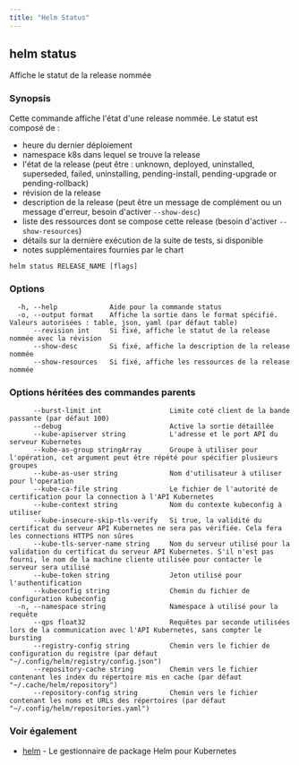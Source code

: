 ```yaml
---
title: "Helm Status"
---
```


## helm status

Affiche le statut de la release nommée

### Synopsis

Cette commande affiche l'état d'une release nommée. 
Le statut est composé de :
- heure du dernier déploiement
- namespace k8s dans lequel se trouve la release
- l'état de la release  (peut être : unknown, deployed, uninstalled, superseded, failed, uninstalling, pending-install, pending-upgrade or pending-rollback)
- révision de la release
- description de la release (peut être un message de complément ou un message d'erreur, besoin d'activer `--show-desc`)
- liste des ressources dont se compose cette release (besoin d'activer `--show-resources`)
- détails sur la dernière exécution de la suite de tests, si disponible
- notes supplémentaires fournies par le chart


```
helm status RELEASE_NAME [flags]
```

### Options

```
  -h, --help             Aide pour la commande status
  -o, --output format    Affiche la sortie dans le format spécifié. Valeurs autorisées : table, json, yaml (par défaut table)
      --revision int     Si fixé, affiche le statut de la release nommée avec la révision
      --show-desc        Si fixé, affiche la description de la release nommée
      --show-resources   Si fixé, affiche les ressources de la release nommée
```

### Options héritées des commandes parents

```
      --burst-limit int                 Limite coté client de la bande passante (par défaut 100)
      --debug                           Active la sortie détaillée
      --kube-apiserver string           L'adresse et le port API du serveur Kubernetes
      --kube-as-group stringArray       Groupe à utiliser pour l'opération, cet argument peut être répété pour spécifier plusieurs groupes
      --kube-as-user string             Nom d'utilisateur à utiliser pour l'operation
      --kube-ca-file string             Le fichier de l'autorité de certification pour la connection à l'API Kubernetes
      --kube-context string             Nom du contexte kubeconfig à utiliser
      --kube-insecure-skip-tls-verify   Si true, la validité du certificat du serveur API Kubernetes ne sera pas vérifiée. Cela fera les connections HTTPS non sûres
      --kube-tls-server-name string     Nom du serveur utilisé pour la validation du certificat du serveur API Kubernetes. S'il n'est pas fourni, le nom de la machine cliente utilisée pour contacter le serveur sera utilisé
      --kube-token string               Jeton utilisé pour l'authentification
      --kubeconfig string               Chemin du fichier de configuration kubeconfig
  -n, --namespace string                Namespace à utilisé pour la requête
	  --qps float32                     Requêtes par seconde utilisées lors de la communication avec l'API Kubernetes, sans compter le bursting
      --registry-config string          Chemin vers le fichier de configuration du registre (par défaut "~/.config/helm/registry/config.json")
      --repository-cache string         Chemin vers le fichier contenant les index du répertoire mis en cache (par défaut "~/.cache/helm/repository")
      --repository-config string        Chemin vers le fichier contenant les noms et URLs des répertoires (par défaut "~/.config/helm/repositories.yaml")
```

### Voir également

* [helm](helm.md) - Le gestionnaire de package Helm pour Kubernetes
